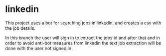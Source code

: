 # linkedin
This project uses a bot for searching jobs in linkedin, and creates a csv with the job details.

In this branch the user will sign in to extract the jobs id and after that and in order to avoid
anti-bot measures from linkedin the text job extraction will be done with the user not signed in.